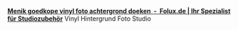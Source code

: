 [**Menik goedkope vinyl foto achtergrond doeken  -  Folux.de | Ihr Spezialist für Studiozubehör**](https://www.folux.de/Achtergrond-Vinyl)
Vinyl Hintergrund Foto Studio